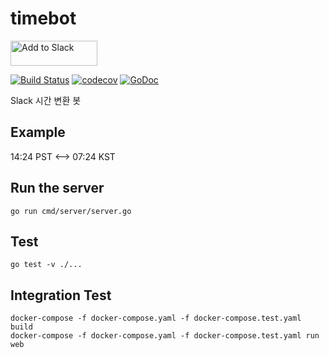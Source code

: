 # timebot

<a href="https://slack.com/oauth/v2/authorize?client_id=288745980535.515443770183&scope=channels:history,channels:join,channels:read,chat:write,chat:write.customize,chat:write.public,commands,dnd:read,emoji:read,groups:history,groups:read,groups:write,im:history,im:read,im:write,links:read,links:write,mpim:history,mpim:read,mpim:write,pins:read,pins:write,reactions:read,reactions:write,reminders:read,reminders:write,remote_files:read,remote_files:share,remote_files:write,team:read,usergroups:read,usergroups:write,users.profile:read,users:read,users:read.email,users:write"><img alt="Add to Slack" height="40" width="139" src="https://platform.slack-edge.com/img/add_to_slack.png" srcset="https://platform.slack-edge.com/img/add_to_slack.png 1x, https://platform.slack-edge.com/img/add_to_slack@2x.png 2x"></a>

[![Build Status](https://travis-ci.com/deepbaksu/timebot.svg?branch=master)](https://travis-ci.com/deepbaksu/timebot)
[![codecov](https://codecov.io/gh/deepbaksu/timebot/branch/master/graph/badge.svg)](https://codecov.io/gh/deepbaksu/timebot)
[![GoDoc](https://godoc.org/github.com/deepbaksu/timebot?status.svg)](https://godoc.org/github.com/deepbaksu/timebot)

Slack 시간 변환 봇

## Example

14:24 PST <--> 07:24 KST

## Run the server

```shell script
go run cmd/server/server.go
```

## Test

```shell script
go test -v ./...
```

## Integration Test

```shell script
docker-compose -f docker-compose.yaml -f docker-compose.test.yaml build
docker-compose -f docker-compose.yaml -f docker-compose.test.yaml run web
```
